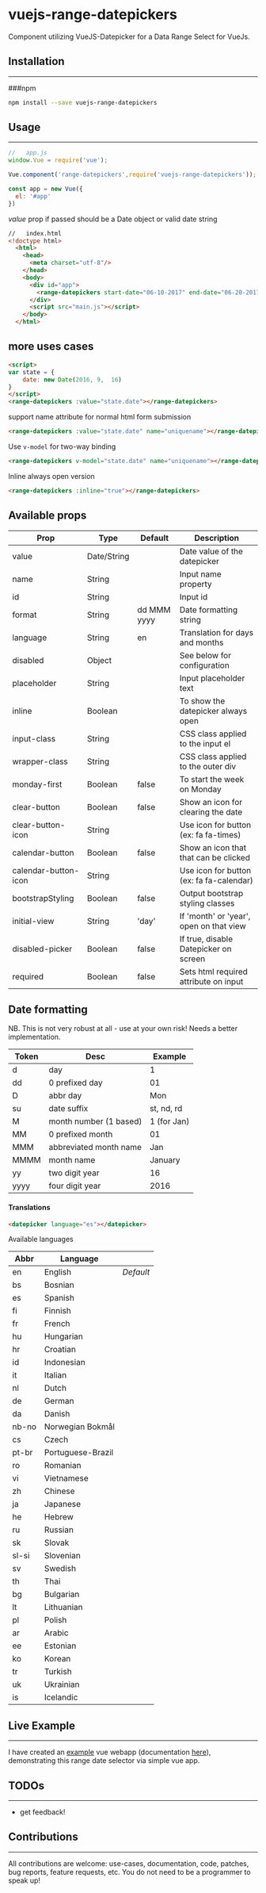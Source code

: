 vuejs-range-datepickers
=============

Component utilizing VueJS-Datepicker for a Data Range Select for VueJs.

## Installation
---------------
###npm
``` sh
npm install --save vuejs-range-datepickers
```

## Usage
---------------

```javascript 
//   app.js
window.Vue = require('vue');

Vue.component('range-datepickers',require('vuejs-range-datepickers'));

const app = new Vue({
  el: '#app'
})
```

*value* prop if passed should be a Date object or valid date string
```HTML  
//   index.html
<!doctype html>
  <html>
    <head>
      <meta charset="utf-8"/>
    </head>
    <body>
      <div id="app">
        <range-datepickers start-date="06-10-2017" end-date="06-20-2017"></range-datepickers>
      </div>
      <script src="main.js"></script>
    </body>
  </html>
```

## more uses cases

``` html
<script>
var state = {
    date: new Date(2016, 9,  16)
}
</script>
<range-datepickers :value="state.date"></range-datepickers>
```
support name attribute for normal html form submission
``` html
<range-datepickers :value="state.date" name="uniquename"></range-datepickers>
```
Use `v-model` for two-way binding
``` html
<range-datepickers v-model="state.date" name="uniquename"></range-datepickers>
```
Inline always open version
``` html
<range-datepickers :inline="true"></range-datepickers>
```

## Available props

| Prop                  | Type         | Default     | Description                              |
|-----------------------|--------------|-------------|------------------------------------------|
| value                 | Date/String  |             | Date value of the datepicker             |
| name                  | String       |             | Input name property                      |
| id                    | String       |             | Input id                                 |
| format                | String       | dd MMM yyyy | Date formatting string                   |
| language              | String       | en          | Translation for days and months          |
| disabled              | Object       |             | See below for configuration              |
| placeholder           | String       |             | Input placeholder text                   |
| inline                | Boolean      |             | To show the datepicker always open       |
| input-class           | String       |             | CSS class applied to the input el        |
| wrapper-class         | String       |             | CSS class applied to the outer div       |
| monday-first          | Boolean      | false       | To start the week on Monday              |
| clear-button          | Boolean      | false       | Show an icon for clearing the date       |
| clear-button-icon     | String       |             | Use icon for button (ex: fa fa-times)    |
| calendar-button       | Boolean      | false       | Show an icon that that can be clicked    |
| calendar-button-icon  | String       |             | Use icon for button (ex: fa fa-calendar) |
| bootstrapStyling      | Boolean      | false       | Output bootstrap styling classes         |
| initial-view          | String       | 'day'       | If 'month' or 'year', open on that view  |
| disabled-picker       | Boolean      | false       | If true, disable Datepicker on screen    |
| required              | Boolean      | false       | Sets html required attribute on input    |

## Date formatting

NB. This is not very robust at all - use at your own risk! Needs a better implementation.

| Token | Desc                   | Example     |
|-------|------------------------|-------------|
| d     | day                    | 1           |
| dd    | 0 prefixed day         | 01          |
| D     | abbr day               | Mon         |
| su    | date suffix            | st, nd, rd  |
| M     | month number (1 based) | 1 (for Jan) |
| MM    | 0 prefixed month       | 01          |
| MMM   | abbreviated month name | Jan         |
| MMMM  | month name             | January     |
| yy    | two digit year         | 16          |
| yyyy  | four digit year        | 2016        |

#### Translations

``` html
<datepicker language="es"></datepicker>
```
Available languages

| Abbr        | Language         |          |
| ----------- |------------------|----------|
| en          | English          | *Default*|
| bs          | Bosnian          |          |
| es          | Spanish          |          |
| fi          | Finnish          |          |
| fr          | French           |          |
| hu          | Hungarian        |          |
| hr          | Croatian         |          |
| id          | Indonesian       |          |
| it          | Italian          |          |
| nl          | Dutch            |          |
| de          | German           |          |
| da          | Danish           |          |
| nb-no       | Norwegian Bokmål |          |
| cs          | Czech            |          |
| pt-br       | Portuguese-Brazil|          |
| ro          | Romanian         |          |
| vi          | Vietnamese       |          |
| zh          | Chinese          |          |
| ja          | Japanese         |          |
| he          | Hebrew           |          |
| ru          | Russian          |          |
| sk          | Slovak           |          |
| sl-si       | Slovenian        |          |
| sv          | Swedish          |          |
| th          | Thai             |          |
| bg          | Bulgarian        |          |
| lt          | Lithuanian       |          |
| pl          | Polish           |          |
| ar          | Arabic           |          |
| ee          | Estonian         |          |
| ko          | Korean           |          |
| tr          | Turkish          |          |
| uk          | Ukrainian        |          |
| is          | Icelandic        |          |

## Live Example
---------------
I have created an [example](https://www.webpackbin.com/bins/-KnCcSqurk2HvNhg3Rj2) vue webapp (documentation [here](https://github.com/Artistan/vuejs-range-datepickers#readme)), demonstrating this range date selector via simple vue app.


## TODOs
---------------
- get feedback!


## Contributions
---------------
All contributions are welcome: use-cases, documentation, code, patches, bug reports, feature requests, etc. You do not need to be a programmer to speak up!